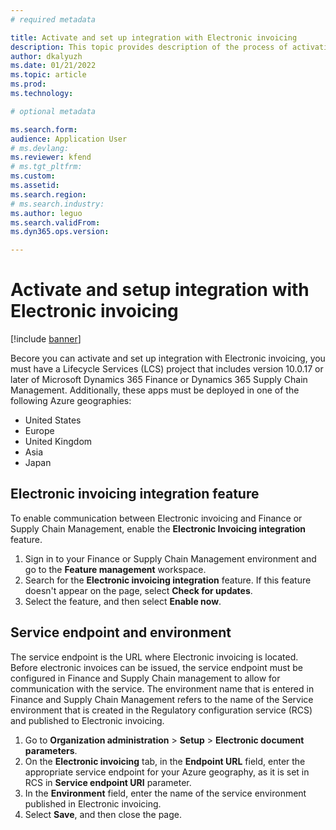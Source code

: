 ```yaml
---
# required metadata

title: Activate and set up integration with Electronic invoicing
description: This topic provides description of the process of activating the integration of Finance and Supply Chain management with Electronic invoicing.
author: dkalyuzh
ms.date: 01/21/2022
ms.topic: article
ms.prod: 
ms.technology: 

# optional metadata

ms.search.form: 
audience: Application User
# ms.devlang: 
ms.reviewer: kfend
# ms.tgt_pltfrm: 
ms.custom: 
ms.assetid: 
ms.search.region: 
# ms.search.industry: 
ms.author: leguo
ms.search.validFrom: 
ms.dyn365.ops.version: 

---
```


# Activate and setup integration with Electronic invoicing

[!include [banner](../includes/banner.md)]

Becore you can activate and set up integration with Electronic invoicing, you must have a Lifecycle Services (LCS) project that includes version 10.0.17 or later of Microsoft Dynamics 365 Finance or Dynamics 365 Supply Chain Management. Additionally, these apps must be deployed in one of the following Azure geographies:
 
 - United States
 - Europe
 - United Kingdom
 - Asia
 - Japan

## Electronic invoicing integration feature
To enable communication between Electronic invoicing and Finance or Supply Chain Management, enable the **Electronic Invoicing integration** feature.

 1. Sign in to your Finance or Supply Chain Management environment and go to the **Feature management** workspace.
 2. Search for the **Electronic invoicing integration** feature. If this feature doesn't appear on the page, select **Check for updates**.
 3. Select the feature, and then select **Enable now**.

## Service endpoint and environment
The service endpoint is the URL where Electronic invoicing is located. Before electronic invoices can be issued, the service endpoint must be configured in Finance and Supply Chain management to allow for communication with the service.
The environment name that is entered in Finance and Supply Chain Management refers to the name of the Service environment that is created in the Regulatory configuration service (RCS) and published to Electronic invoicing.

 1. Go to **Organization administration** > **Setup** > **Electronic document parameters**.
 2. On the **Electronic invoicing** tab, in the **Endpoint URL** field, enter the appropriate service endpoint for your Azure geography, as it is set in RCS in **Service endpoint URI** parameter.
 3. In the **Environment** field, enter the name of the service environment published in Electronic invoicing.
 4. Select **Save**, and then close the page.
